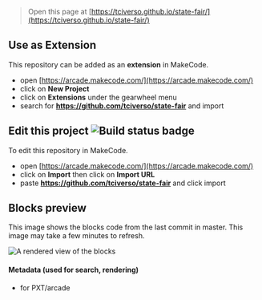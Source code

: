  


> Open this page at [https://tciverso.github.io/state-fair/](https://tciverso.github.io/state-fair/)

## Use as Extension

This repository can be added as an **extension** in MakeCode.

* open [https://arcade.makecode.com/](https://arcade.makecode.com/)
* click on **New Project**
* click on **Extensions** under the gearwheel menu
* search for **https://github.com/tciverso/state-fair** and import

## Edit this project ![Build status badge](https://github.com/tciverso/state-fair/workflows/MakeCode/badge.svg)

To edit this repository in MakeCode.

* open [https://arcade.makecode.com/](https://arcade.makecode.com/)
* click on **Import** then click on **Import URL**
* paste **https://github.com/tciverso/state-fair** and click import

## Blocks preview

This image shows the blocks code from the last commit in master.
This image may take a few minutes to refresh.

![A rendered view of the blocks](https://github.com/tciverso/state-fair/raw/master/.github/makecode/blocks.png)

#### Metadata (used for search, rendering)

* for PXT/arcade
<script src="https://makecode.com/gh-pages-embed.js"></script><script>makeCodeRender("{{ site.makecode.home_url }}", "{{ site.github.owner_name }}/{{ site.github.repository_name }}");</script>
